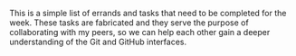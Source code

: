 This is a simple list of errands and tasks that need to be completed for the week.
These tasks are fabricated and they serve the purpose of collaborating with my peers, so we can help each other gain a deeper understanding of the Git and GitHub interfaces. 
